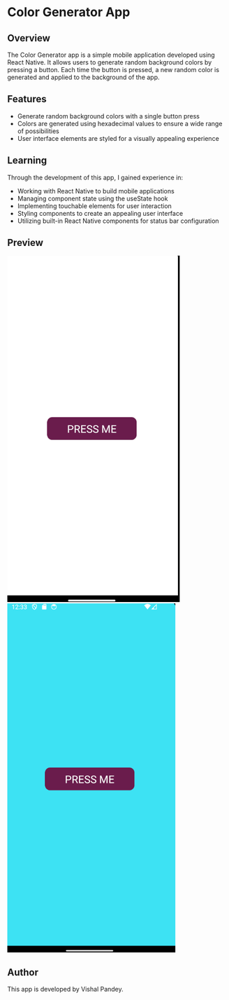 # Color Generator App

## Overview
The Color Generator app is a simple mobile application developed using React Native. It allows users to generate random background colors by pressing a button. Each time the button is pressed, a new random color is generated and applied to the background of the app.

## Features
- Generate random background colors with a single button press
- Colors are generated using hexadecimal values to ensure a wide range of possibilities
- User interface elements are styled for a visually appealing experience

## Learning
Through the development of this app, I gained experience in:
- Working with React Native to build mobile applications
- Managing component state using the useState hook
- Implementing touchable elements for user interaction
- Styling components to create an appealing user interface
- Utilizing built-in React Native components for status bar configuration

## Preview
![Preview](preview.png)
![Preview](preview_2.png)

## Author
This app is developed by Vishal Pandey.
